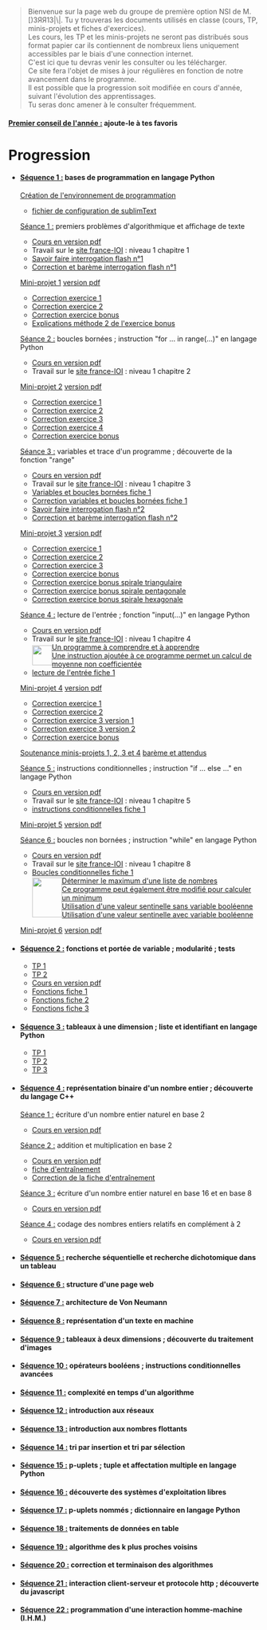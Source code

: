 > Bienvenue sur la page web du groupe de première option NSI de M. [)3ЯЯ13|\\|.
> Tu y trouveras les documents utilisés en classe (cours, TP, minis-projets et fiches d'exercices).  
> Les cours, les TP et les minis-projets ne seront pas distribués sous format papier car ils contiennent de nombreux liens uniquement accessibles par le biais d'une connection internet.  
> C'est ici que tu devras venir les consulter ou les télécharger.  
> Ce site fera l'objet de mises à jour régulières en fonction de notre avancement dans le programme.  
> Il est possible que la progression soit modifiée en cours d'année, suivant l'évolution des apprentissages.  
> Tu seras donc amener à le consulter fréquemment.
  
#### <ins>Premier conseil de l'année :</ins> ajoute-le à tes favoris

# Progression

* #### <ins>Séquence 1 :</ins> bases de programmation en langage Python

    [Création de l'environnement de programmation](https://drive.google.com/file/d/1B4ouV-KZn0yZ6UfIqkVKzYnl--0Cr4Uo/view?usp=sharing)
    * [fichier de configuration de sublimText](https://drive.google.com/file/d/18qp3-mLbpiaVLa2xjkWb0vZYdxbORPE0/view?usp=sharing)

    <ins>Séance 1 :</ins> premiers problèmes d'algorithmique et affichage de texte
    
    * [Cours en version pdf](https://drive.google.com/file/d/159VH6SermMfvKZ_Ltf9yluzVYapUzZnT/view?usp=sharing)  
    * Travail sur le [site france-IOI](http://www.france-ioi.org/) : niveau 1 chapitre 1  
    * [Savoir faire interrogation flash n°1](https://drive.google.com/file/d/18Akan7jfOF6zDFbeQgq46lapQVAux1CJ/view?usp=sharing)
    * [Correction et barème interrogation flash n°1](https://drive.google.com/file/d/1C0MbS8xNOovSd5NbwDUcJi_blw_3cwuo/view?usp=sharing)
    
    <ins>Mini-projet 1</ins> [version pdf](https://drive.google.com/file/d/1CF3xnpZLS4-tBMU_Z79t0j4XE4xt5Dvm/view?usp=sharing)
    * [Correction exercice 1](https://drive.google.com/file/d/18S36kLOo36bmJgRHIhul20JVOxPoZII6/view?usp=sharing)
    * [Correction exercice 2](https://drive.google.com/file/d/1ujmorYdNs9w9VnAV0tL_746rtw432KbI/view?usp=sharing)
    * [Correction exercice bonus](https://drive.google.com/file/d/1sah2dfgiNmBXwHJrp8SyzFGFMkzff2eL/view?usp=sharing)
    * [Explications méthode 2 de l'exercice bonus](https://drive.google.com/file/d/1kZLx0fJuDtOmSPuNdADBW6M5xHvjdI5b/view?usp=sharing)
    
    <ins>Séance 2 :</ins> boucles bornées ; instruction "for ... in range(...)" en langage Python
    
    * [Cours en version pdf](https://drive.google.com/file/d/1gsrC7dh2orMhyaWrJjEkN0dndyX3j2In/view?usp=sharing)  
    * Travail sur le [site france-IOI](http://www.france-ioi.org/) : niveau 1 chapitre 2  
    
    <ins>Mini-projet 2</ins> [version pdf](https://drive.google.com/file/d/1hIQ8zQ9-wGyD4ZQlYU3oTYMZsAtiUmo6/view?usp=sharing)
    * [Correction exercice 1](https://drive.google.com/file/d/1He9FtmPVe6YVuBysf-UTGDDdaOnKO9z1/view?usp=sharing)
    * [Correction exercice 2](https://drive.google.com/file/d/1k62PPFQqVOBc4S5C0so788QGGow9LzBe/view?usp=sharing)
    * [Correction exercice 3](https://drive.google.com/file/d/1Q4RUGZ6RL9OD7WTsi2BDov5OOLnuhMqt/view?usp=sharing)
    * [Correction exercice 4](https://drive.google.com/file/d/1i_amEL_cmcvAmGMSJTTCEkpEEYbPPTDN/view?usp=sharing)
    * [Correction exercice bonus](https://drive.google.com/file/d/1_VXaQ1XgiKubuLat4xGWNz-7jDzjdM_f/view?usp=sharing)
      
    <ins>Séance 3 :</ins> variables et trace d'un programme ; découverte de la fonction "range"
    
    * [Cours en version pdf](https://drive.google.com/file/d/144VIk7qDw8QASHqXfgcjyW9UDWQ8xbB_/view?usp=sharing)  
    * Travail sur le [site france-IOI](http://www.france-ioi.org/) : niveau 1 chapitre 3 
    * [Variables et boucles bornées fiche 1](https://drive.google.com/file/d/1F0bp2gxzl0CRJDnHRcD9RgxWDJkRa85h/view?usp=sharing)   
    * [Correction variables et boucles bornées fiche 1](https://drive.google.com/file/d/1bPEzjcpSS-ZQhSMJ-XC53h-OlbXffcET/view?usp=sharing)
    * [Savoir faire interrogation flash n°2](https://drive.google.com/file/d/1dI8fvlPmsbaaWV9P-LcycNqlwEWb9RzM/view?usp=sharing)
    * [Correction et barème interrogation flash n°2](https://drive.google.com/file/d/1djgqYev7oGXBp5mF9SACRXsPnLGeZZtk/view?usp=sharing)
    
    <ins>Mini-projet 3</ins> [version pdf](https://drive.google.com/file/d/14dHlKJXaRlpbLr4DXlv7Qby2xcj7cmyU/view?usp=sharing)
    * [Correction exercice 1](https://drive.google.com/file/d/1-PuLIMNwP-ObLr-A0vMN0WTf0gAs_-sp/view?usp=sharing)
    * [Correction exercice 2](https://drive.google.com/file/d/1-UEvuM6F0vyyBB7FvaYJI5CSCtMrIIVG/view?usp=sharing)
    * [Correction exercice 3](https://drive.google.com/file/d/1-VmfRPbaoYKeD7lkVJFKrWoURqnTx1uG/view?usp=sharing)
    * [Correction exercice bonus](https://drive.google.com/file/d/1-WEySzFFM5a6IX-bVKie87cnJYnoIOAV/view?usp=sharing)
    * [Correction exercice bonus spirale triangulaire](https://drive.google.com/file/d/1-WaQecDVO2OJy7NB0qUEgvvQpXiFDfRO/view?usp=sharing)
    * [Correction exercice bonus spirale pentagonale](https://drive.google.com/file/d/1-d_AsVlLEMD-_a6tksbeSARFHB2aKusf/view?usp=sharing)
    * [Correction exercice bonus spirale hexagonale](https://drive.google.com/file/d/1-kr1DpSpBnZLo1mNznZkAhaTEdScnvN5/view?usp=sharing)
    
    <ins>Séance 4 :</ins> lecture de l'entrée ; fonction "input(...)" en langage Python
    
    * [Cours en version pdf](https://drive.google.com/file/d/15ZaM_MRG8d_vDRYgVvi8Oajp8sPxZUPX/view?usp=sharing)  
    * Travail sur le [site france-IOI](http://www.france-ioi.org/) : niveau 1 chapitre 4  
      <div style="display:flex;align-items:center;">
        <img src="https://upload.wikimedia.org/wikipedia/commons/f/f7/Nuvola_apps_important.svg" style="width:40px;height:40px;vertical-align:middle;" />
        <span>
          <a href = "https://www.youtube.com/watch?v=crTczHyvLa0" target = "_blank" >Un programme à comprendre et à apprendre</a><br>
          <a href = "https://drive.google.com/file/d/1d6ZQGKEiLLz9I6N_2aOZ73zUsqF__HoG/view?usp=sharing" target = "_blank" >Une instruction ajoutée à ce programme permet un calcul de moyenne non coefficientée</a>
        </span>
      </div>
    * [lecture de l'entrée fiche 1](https://drive.google.com/file/d/1cr2uJYdEfmgBuRxg0Eo-luSDCzCumayv/view?usp=sharing)
    
    <ins>Mini-projet 4</ins> [version pdf](https://drive.google.com/file/d/16dJ2GnHviVN_rqFD9rj8r81oBam03ToU/view?usp=sharing)
    * [Correction exercice 1](https://drive.google.com/file/d/16jjobkuJsTfJcw5RahP4dYGe13SlOZ87/view?usp=sharing)
    * [Correction exercice 2](https://drive.google.com/file/d/16gTP5DT2TsaOQT9pqqLYpmqSyKvdU5Vu/view?usp=sharing)
    * [Correction exercice 3 version 1](https://drive.google.com/file/d/16fwvwWQyYErWyGp3xVSHqiIjmWoB-8dB/view?usp=sharing)
    * [Correction exercice 3 version 2](https://drive.google.com/file/d/16ds7h6A5tSb0QvNQjSDV2iSQ8f7tetMS/view?usp=sharing)
    * [Correction exercice bonus](https://drive.google.com/file/d/16bGZTfxRi6YsndKRl-FILjiAQZxJYAaU/view?usp=sharing)
 
    <ins>Soutenance minis-projets 1, 2, 3 et 4</ins> [barème et attendus](https://drive.google.com/file/d/1dRq5N2BAIRjbEl609KB8iTj3fhbjBBig/view?usp=sharing)
    
    <ins>Séance 5 :</ins> instructions conditionnelles ; instruction "if ... else ..." en langage Python  
    
    * [Cours en version pdf](https://drive.google.com/file/d/1DFkSlsgtLzjEC89zxtJrT0ivn97DFvhn/view?usp=sharing)
    * Travail sur le [site france-IOI](http://www.france-ioi.org/) : niveau 1 chapitre 5
    * [instructions conditionnelles fiche 1](https://drive.google.com/file/d/1e3rPJ2giuOnF5839yvHSEhH6iBeo9PHO/view?usp=sharing)

  <ins>Mini-projet 5</ins> [version pdf](https://drive.google.com/file/d/1rVApODlwhQeqhY81pMDj-lu1443W9BoG/view?usp=sharing)
    
    <ins>Séance 6 :</ins> boucles non bornées ; instruction "while" en langage Python 
    
    * [Cours en version pdf](https://drive.google.com/file/d/1gQmnXfbdaarbmLuM4juk20wpfiLC81l0/view?usp=sharing)  
    * Travail sur le [site france-IOI](http://www.france-ioi.org/) : niveau 1 chapitre 8
    * [Boucles conditionnelles fiche 1](https://drive.google.com/file/d/1smY_9ILbmOJusvJw2LTRrbKZL3zhKYp-/view?usp=sharing)
      <div style="display:flex;align-items:center;">
        <img src="https://upload.wikimedia.org/wikipedia/commons/f/f7/Nuvola_apps_important.svg" style="width:60px;height:80px;vertical-align:middle;" />
        <span>
          <a href = "https://youtu.be/B4UPVn0utq8" target = "_blank" >Déterminer le maximum d'une liste de nombres</a><br> 
          <a href = "https://drive.google.com/file/d/10m15dT0OP37gA7jCiCTzbzrU7d56-Ydg/view?usp=sharing" target = "_blank" >Ce programme peut également être modifié pour calculer un minimum</a><br>
          <a href = "https://youtu.be/FcxaZ4cnoio" target = "_blank" >Utilisation d'une valeur sentinelle sans variable booléenne</a><br>
          <a href = "https://youtu.be/nf3n70EARSY" target = "_blank" >Utilisation d'une valeur sentinelle avec variable booléenne</a>
        </span>
      </div>

   <ins>Mini-projet 6</ins> [version pdf](https://drive.google.com/file/d/1tW4H19SrGTPpxqs50XX-eY65lUt_tk-m/view?usp=sharing)

* #### <ins>Séquence 2 :</ins> fonctions et portée de variable ; modularité ; tests  
 
  * [TP 1](https://drive.google.com/file/d/17G4WmRtxyT80MgbX80ydzuw5dh_4LOmO/view?usp=sharing)
  * [TP 2](https://drive.google.com/file/d/1E3iRRA2uveLRIRk9UhYh6cc9i4wYWK0m/view?usp=sharing)
  * [Cours en version pdf]()
  * [Fonctions fiche 1](https://drive.google.com/file/d/12IlQzGZk_4NfQuaKQsYYY1nDRv2G6ap_/view?usp=sharing)
  * [Fonctions fiche 2](https://drive.google.com/file/d/16y0tL-8kzqRQMsu6Ii1i9WRfxN9CKGnM/view?usp=sharing)
  * [Fonctions fiche 3](https://drive.google.com/file/d/16VE762NXG_lw8UPw-2l_eq7RV_GRtXkN/view?usp=sharing)
 
* #### <ins>Séquence 3 :</ins> tableaux à une dimension ; liste et identifiant en langage Python
  * [TP 1]()
  * [TP 2]()
  * [TP 3]()
 
* #### <ins>Séquence 4 :</ins> représentation binaire d'un nombre entier ; découverte du langage C++

    <ins>Séance 1 :</ins> écriture d'un nombre entier naturel en base 2
    
    * [Cours en version pdf](https://drive.google.com/file/d/1wXwQs6xcJdRCYqYt7S6bI2h9bL1MwoWb/view?usp=sharing)
    
    <ins>Séance 2 :</ins> addition et multiplication en base 2
    
    * [Cours en version pdf](https://drive.google.com/file/d/1xG91tV_NTcExyIM-hk_vrKxJtYRc25Zx/view?usp=sharing)
    * [fiche d'entraînement](https://drive.google.com/file/d/1zhc1_xcISp6FLwnOMfuG0bcpBkt9djWh/view?usp=sharing)
    * [Correction de la fiche d'entraînement](https://drive.google.com/file/d/1zdPxdp81GI32PD7sf5sQ9h3dvYluLkGL/view?usp=sharing)
   
   <ins>Séance 3 :</ins> écriture d'un nombre entier naturel en base 16 et en base 8
    
    * [Cours en version pdf](https://drive.google.com/file/d/19S235UDGFp2ypxFSGuO5LFfNKsOt17s-/view?usp=sharing)
    
   <ins>Séance 4 :</ins> codage des nombres entiers relatifs en complément à 2
    
    * [Cours en version pdf](https://drive.google.com/file/d/1C5d4cpbDoZhdeYtBnit3vXN8P6d4Fzey/view?usp=sharing)
    
* #### <ins>Séquence 5 :</ins> recherche séquentielle et recherche dichotomique dans un tableau

* #### <ins>Séquence 6 :</ins> structure d'une page web

* #### <ins>Séquence 7 :</ins> architecture de Von Neumann

* #### <ins>Séquence 8 :</ins> représentation d'un texte en machine

* #### <ins>Séquence 9 :</ins> tableaux à deux dimensions ; découverte du traitement d'images

* #### <ins>Séquence 10 :</ins> opérateurs booléens ; instructions conditionnelles avancées

* #### <ins>Séquence 11 :</ins> complexité en temps d'un algorithme

* #### <ins>Séquence 12 :</ins> introduction aux réseaux

* #### <ins>Séquence 13 :</ins> introduction aux nombres flottants

* #### <ins>Séquence 14 :</ins> tri par insertion et tri par sélection

* #### <ins>Séquence 15 :</ins> p-uplets ; tuple et affectation multiple en langage Python

* #### <ins>Séquence 16 :</ins> découverte des systèmes d'exploitation libres

* #### <ins>Séquence 17 :</ins> p-uplets nommés ; dictionnaire en langage Python

* #### <ins>Séquence 18 :</ins> traitements de données en table

* #### <ins>Séquence 19 :</ins> algorithme des k plus proches voisins

* #### <ins>Séquence 20 :</ins> correction et terminaison des algorithmes

* #### <ins>Séquence 21 :</ins> interaction client-serveur et protocole http ; découverte du javascript

* #### <ins>Séquence 22 :</ins> programmation d'une interaction homme-machine (I.H.M.)
